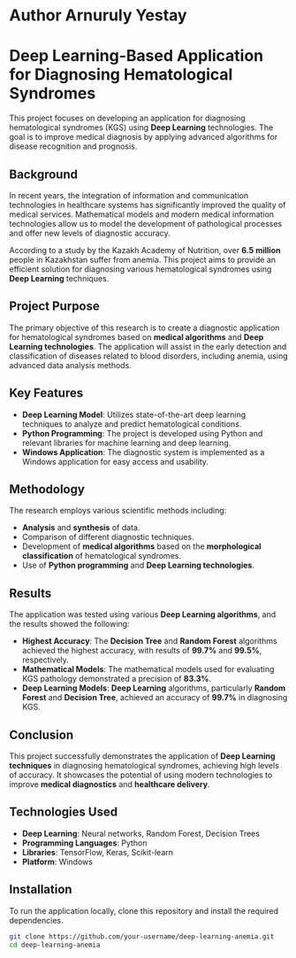 # **Author Arnuruly Yestay**
# **Deep Learning-Based Application for Diagnosing Hematological Syndromes**

This project focuses on developing an application for diagnosing hematological syndromes (KGS) using **Deep Learning** technologies. The goal is to improve medical diagnosis by applying advanced algorithms for disease recognition and prognosis. 

## **Background**

In recent years, the integration of information and communication technologies in healthcare systems has significantly improved the quality of medical services. Mathematical models and modern medical information technologies allow us to model the development of pathological processes and offer new levels of diagnostic accuracy.

According to a study by the Kazakh Academy of Nutrition, over **6.5 million** people in Kazakhstan suffer from anemia. This project aims to provide an efficient solution for diagnosing various hematological syndromes using **Deep Learning** techniques.

## **Project Purpose**

The primary objective of this research is to create a diagnostic application for hematological syndromes based on **medical algorithms** and **Deep Learning technologies**. The application will assist in the early detection and classification of diseases related to blood disorders, including anemia, using advanced data analysis methods.

## **Key Features**

- **Deep Learning Model**: Utilizes state-of-the-art deep learning techniques to analyze and predict hematological conditions.
- **Python Programming**: The project is developed using Python and relevant libraries for machine learning and deep learning.
- **Windows Application**: The diagnostic system is implemented as a Windows application for easy access and usability.

## **Methodology**

The research employs various scientific methods including:

- **Analysis** and **synthesis** of data.
- Comparison of different diagnostic techniques.
- Development of **medical algorithms** based on the **morphological classification** of hematological syndromes.
- Use of **Python programming** and **Deep Learning technologies**.

## **Results**

The application was tested using various **Deep Learning algorithms**, and the results showed the following:

- **Highest Accuracy**: The **Decision Tree** and **Random Forest** algorithms achieved the highest accuracy, with results of **99.7%** and **99.5%**, respectively.
- **Mathematical Models**: The mathematical models used for evaluating KGS pathology demonstrated a precision of **83.3%**.
- **Deep Learning Models**: **Deep Learning** algorithms, particularly **Random Forest** and **Decision Tree**, achieved an accuracy of **99.7%** in diagnosing KGS.

## **Conclusion**

This project successfully demonstrates the application of **Deep Learning techniques** in diagnosing hematological syndromes, achieving high levels of accuracy. It showcases the potential of using modern technologies to improve **medical diagnostics** and **healthcare delivery**.

## **Technologies Used**

- **Deep Learning**: Neural networks, Random Forest, Decision Trees
- **Programming Languages**: Python
- **Libraries**: TensorFlow, Keras, Scikit-learn
- **Platform**: Windows

## **Installation**

To run the application locally, clone this repository and install the required dependencies.

```bash
git clone https://github.com/your-username/deep-learning-anemia.git
cd deep-learning-anemia
